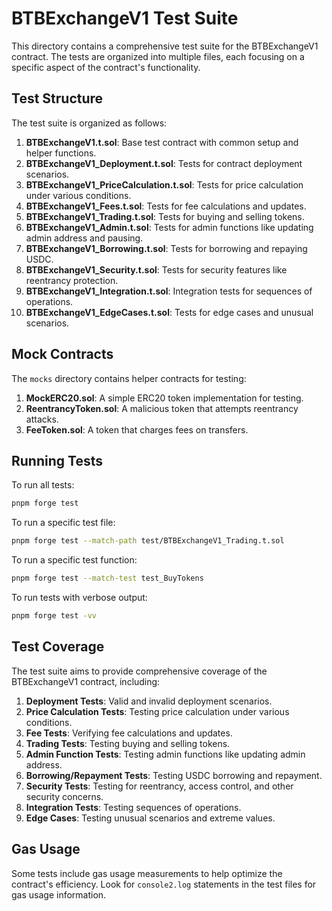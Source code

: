 # BTBExchangeV1 Test Suite

This directory contains a comprehensive test suite for the BTBExchangeV1 contract. The tests are organized into multiple files, each focusing on a specific aspect of the contract's functionality.

## Test Structure

The test suite is organized as follows:

1. **BTBExchangeV1.t.sol**: Base test contract with common setup and helper functions.
2. **BTBExchangeV1_Deployment.t.sol**: Tests for contract deployment scenarios.
3. **BTBExchangeV1_PriceCalculation.t.sol**: Tests for price calculation under various conditions.
4. **BTBExchangeV1_Fees.t.sol**: Tests for fee calculations and updates.
5. **BTBExchangeV1_Trading.t.sol**: Tests for buying and selling tokens.
6. **BTBExchangeV1_Admin.t.sol**: Tests for admin functions like updating admin address and pausing.
7. **BTBExchangeV1_Borrowing.t.sol**: Tests for borrowing and repaying USDC.
8. **BTBExchangeV1_Security.t.sol**: Tests for security features like reentrancy protection.
9. **BTBExchangeV1_Integration.t.sol**: Integration tests for sequences of operations.
10. **BTBExchangeV1_EdgeCases.t.sol**: Tests for edge cases and unusual scenarios.

## Mock Contracts

The `mocks` directory contains helper contracts for testing:

1. **MockERC20.sol**: A simple ERC20 token implementation for testing.
2. **ReentrancyToken.sol**: A malicious token that attempts reentrancy attacks.
3. **FeeToken.sol**: A token that charges fees on transfers.

## Running Tests

To run all tests:

```bash
pnpm forge test
```

To run a specific test file:

```bash
pnpm forge test --match-path test/BTBExchangeV1_Trading.t.sol
```

To run a specific test function:

```bash
pnpm forge test --match-test test_BuyTokens
```

To run tests with verbose output:

```bash
pnpm forge test -vv
```

## Test Coverage

The test suite aims to provide comprehensive coverage of the BTBExchangeV1 contract, including:

1. **Deployment Tests**: Valid and invalid deployment scenarios.
2. **Price Calculation Tests**: Testing price calculation under various conditions.
3. **Fee Tests**: Verifying fee calculations and updates.
4. **Trading Tests**: Testing buying and selling tokens.
5. **Admin Function Tests**: Testing admin functions like updating admin address.
6. **Borrowing/Repayment Tests**: Testing USDC borrowing and repayment.
7. **Security Tests**: Testing for reentrancy, access control, and other security concerns.
8. **Integration Tests**: Testing sequences of operations.
9. **Edge Cases**: Testing unusual scenarios and extreme values.

## Gas Usage

Some tests include gas usage measurements to help optimize the contract's efficiency. Look for `console2.log` statements in the test files for gas usage information.
